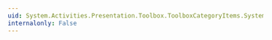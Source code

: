 ```yaml
---
uid: System.Activities.Presentation.Toolbox.ToolboxCategoryItems.System#Collections#ICollection#CopyTo(System.Array,System.Int32)
internalonly: False
---
```

